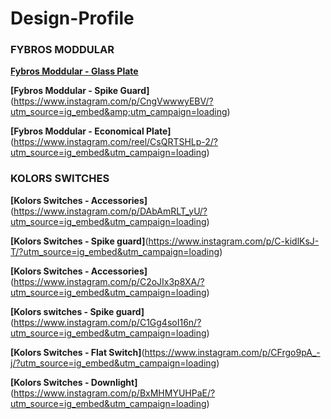 # Design-Profile

### **FYBROS MODDULAR**

**[Fybros Moddular - Glass Plate](https://www.instagram.com/p/CxEtjLgti9z/)**

**[Fybros Moddular - Spike Guard]**(https://www.instagram.com/p/CngVwwwyEBV/?utm_source=ig_embed&amp;utm_campaign=loading)

**[Fybros Moddular - Economical Plate]**(https://www.instagram.com/reel/CsQRTSHLp-2/?utm_source=ig_embed&utm_campaign=loading)

### **KOLORS SWITCHES**

**[Kolors Switches - Accessories]**(https://www.instagram.com/p/DAbAmRLT_yU/?utm_source=ig_embed&utm_campaign=loading)

**[Kolors Switches - Spike guard]**(https://www.instagram.com/p/C-kidlKsJ-T/?utm_source=ig_embed&utm_campaign=loading)

**[Kolors Switches - Accessories]**(https://www.instagram.com/p/C2oJIx3p8XA/?utm_source=ig_embed&utm_campaign=loading)

**[Kolors switches - Spike guard]**(https://www.instagram.com/p/C1Gg4soI16n/?utm_source=ig_embed&utm_campaign=loading)

**[Kolors Switches - Flat Switch]**(https://www.instagram.com/p/CFrgo9pA_-j/?utm_source=ig_embed&utm_campaign=loading)

**[Kolors Switches - Downlight]**(https://www.instagram.com/p/BxMHMYUHPaE/?utm_source=ig_embed&utm_campaign=loading)




